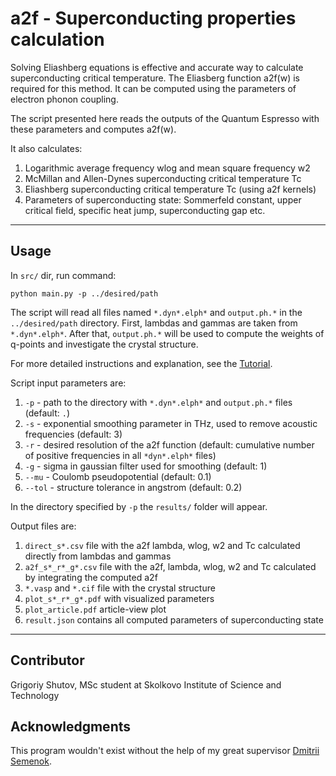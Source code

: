 # a2f - Superconducting properties calculation
Solving Eliashberg equations is effective and accurate way to calculate superconducting critical temperature. The Eliasberg function a2f(w) is required for this method. It can be computed using the parameters of electron phonon coupling. 

The script presented here reads the outputs of the Quantum Espresso with these parameters and computes a2f(w). 

It also calculates:
1. Logarithmic average frequency wlog and mean square frequency w2
2. McMillan and Allen-Dynes superconducting critical temperature Tc
3. Eliashberg superconducting critical temperature Tc (using a2f kernels)
4. Parameters of superconducting state: Sommerfeld constant, upper critical field, specific heat jump, superconducting gap etc.
---
## Usage
In `src/` dir, run command:
```
python main.py -p ../desired/path
```
The script will read all files named `*.dyn*.elph*` and `output.ph.*` in the `../desired/path` directory. First, lambdas and gammas are taken from `*.dyn*.elph*`. After that, `output.ph.*` will be used to compute the weights of q-points and investigate the crystal structure. 

For more detailed instructions and explanation, see the [Tutorial](notebooks/a2f_tutorial.ipynb).

Script input parameters are:
1. `-p` - path to the directory with `*.dyn*.elph*` and `output.ph.*` files (default: `.`)
2. `-s` - exponential smoothing parameter in THz, used to remove acoustic frequencies (default: 3)
3. `-r` - desired resolution of the a2f function (default: cumulative number of positive frequencies in all `*dyn*.elph*` files)
4. `-g` - sigma in gaussian filter used for smoothing (default: 1)
5. `--mu` - Coulomb pseudopotential (default: 0.1)
6. `--tol` - structure tolerance in angstrom (default: 0.2)

In the directory specified by `-p` the `results/` folder will appear.

Output files are:
1. `direct_s*.csv` file with the a2f lambda, wlog, w2 and Tc calculated directly from lambdas and gammas 
2. `a2f_s*_r*_g*.csv` file with the a2f, lambda, wlog, w2 and Tc calculated by integrating the computed a2f
3. `*.vasp` and `*.cif` file with the crystal structure
4. `plot_s*_r*_g*.pdf` with visualized parameters
5. `plot_article.pdf` article-view plot
6. `result.json` contains all computed parameters of superconducting state
---

## Contributor
Grigoriy Shutov, MSc student at Skolkovo Institute of Science and Technology

## Acknowledgments

This program wouldn't exist without the help of my great supervisor [Dmitrii Semenok](https://scholar.google.ru/citations?user=DSiCB0UAAAAJ).
